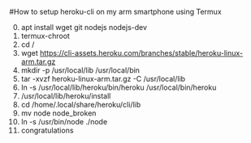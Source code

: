 #How to setup heroku-cli on my arm smartphone using Termux

0. apt install wget git nodejs nodejs-dev
1. termux-chroot
2. cd /
3. wget https://cli-assets.heroku.com/branches/stable/heroku-linux-arm.tar.gz
4. mkdir -p /usr/local/lib /usr/local/bin
5. tar -xvzf heroku-linux-arm.tar.gz -C /usr/local/lib
6. ln -s /usr/local/lib/heroku/bin/heroku /usr/local/bin/heroku
7. /usr/local/lib/heroku/install
8. cd /home/.local/share/heroku/cli/lib
9. mv node node_broken
10. ln -s /usr/bin/node ./node
11. congratulations

